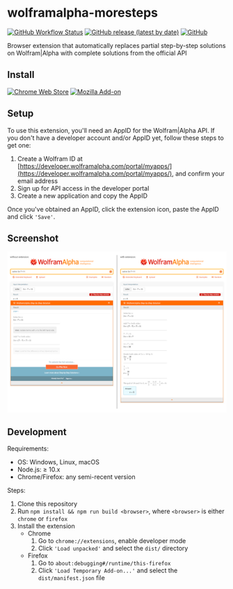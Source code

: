 # wolframalpha-moresteps
[![GitHub Workflow Status](https://img.shields.io/github/workflow/status/shiftinv/wolframalpha-moresteps/Build%20browser%20extensions?logo=github)](https://github.com/shiftinv/wolframalpha-moresteps/actions?query=workflow%3A%22Build+browser+extensions%22)
[![GitHub release (latest by date)](https://img.shields.io/github/v/release/shiftinv/wolframalpha-moresteps?label=version)](https://github.com/shiftinv/wolframalpha-moresteps/releases/latest)
[![GitHub](https://img.shields.io/github/license/shiftinv/wolframalpha-moresteps)](https://github.com/shiftinv/wolframalpha-moresteps/blob/master/LICENSE)

Browser extension that automatically replaces partial step-by-step solutions on Wolfram|Alpha with complete solutions from the official API


## Install
[![Chrome Web Store](https://img.shields.io/chrome-web-store/v/opbkalbiecmdhkmijbiojepkjahdecfh)](https://chrome.google.com/webstore/detail/opbkalbiecmdhkmijbiojepkjahdecfh)
[![Mozilla Add-on](https://img.shields.io/amo/v/wolframalpha-moresteps)](https://addons.mozilla.org/en-US/firefox/addon/wolframalpha-moresteps/)


## Setup

To use this extension, you'll need an AppID for the Wolfram|Alpha API. If you don't have a developer account and/or AppID yet, follow these steps to get one:

1. Create a Wolfram ID at [https://developer.wolframalpha.com/portal/myapps/](https://developer.wolframalpha.com/portal/myapps/), and confirm your email address
2. Sign up for API access in the developer portal
3. Create a new application and copy the AppID

Once you've obtained an AppID, click the extension icon, paste the AppID and click `'Save'`.


## Screenshot

![Screenshot without/with browser extension](.github/resources/screenshot.png)


## Development

Requirements:
- OS: Windows, Linux, macOS
- Node.js: ≥ 10.x
- Chrome/Firefox: any semi-recent version

Steps:
1. Clone this repository
2. Run `npm install && npm run build <browser>`, where `<browser>` is either `chrome` or `firefox`
3. Install the extension
    - Chrome
        1. Go to `chrome://extensions`, enable developer mode
        2. Click `'Load unpacked'` and select the `dist/` directory
    - Firefox
        1. Go to `about:debugging#/runtime/this-firefox`
        2. Click `'Load Temporary Add-on...'` and select the `dist/manifest.json` file
